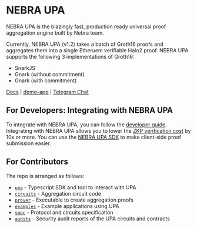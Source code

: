 NEBRA UPA
=========

NEBRA UPA is the blazingly fast, production ready universal proof aggregation engine built by Nebra team.

Currently, NEBRA UPA (v1.2) takes a batch of Groth16 proofs and aggregates them into a single Etheruem verifiable Halo2<KZG> proof. NEBRA UPA supports the following 3 implementations of Groth16:
- SnarkJS
- Gnark (without commitment)
- Gnark (with commitment)

[Docs](https://docs.nebra.one)
| [demo-app](https://demo-app.nebra.one/)
| [Telegram Chat](https://t.me/+niuKbgHIQ2lmN2Ex)

## For Developers: Integrating with NEBRA UPA

To integrate with NEBRA UPA, you can follow the [developer guide](https://docs.nebra.one/developer-guide). Integrating with NEBRA UPA allows you to lower the [ZKP verification cost](https://docs.nebra.one/developer-guide/gas-costs) by 10x or more. You can use the [NEBRA UPA SDK](https://www.npmjs.com/package/@nebrazkp/upa) to make client-side proof submission easier.

## For Contributors

The repo is arranged as follows:
- [`upa`](./upa) - Typescript SDK and tool to interact with UPA
- [`circuits`](./circuits) - Aggregation circuit code
- [`prover`](./prover) - Executable to create aggregation proofs
- [`examples`](./examples) - Example applications using UPA
- [`spec`](./spec) - Protocol and circuits specification
- [`audits`](./audits) - Security audit reports of the UPA circuits and contracts
